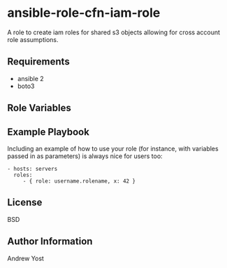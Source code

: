 ansible-role-cfn-iam-role
=========

A role to create iam roles for shared s3 objects allowing for cross account role assumptions.

Requirements
------------

* ansible 2
* boto3

Role Variables
--------------


Example Playbook
----------------

Including an example of how to use your role (for instance, with variables passed in as parameters) is always nice for users too:

    - hosts: servers
      roles:
         - { role: username.rolename, x: 42 }

License
-------

BSD

Author Information
------------------

Andrew Yost <ayost>

